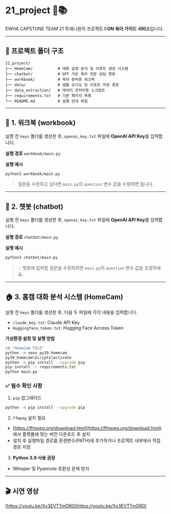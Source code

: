 # 21\_project 👭📚

EWHA CAPSTONE TEAM 21 투애니원의 프로젝트 **I\:ON 육아 가이드 서비스**입니다.

---

## 📂 프로젝트 폴더 구조

```
21_project/
├── HomeCam/           # 대화 감정 분석 및 리포트 생성 시스템
├── chatbot/           # GPT 기반 육아 전문 상담 챗봇
├── workbook/          # 육아 준비용 워크북
├── data/              # 샘플 오디오 및 리포트 저장 경로
├── data_extraction/   # 데이터 전처리용 스크립트
├── requirements.txt   # 기본 패키지 목록
└── README.md          # 실행 안내 파일
```

---

## 📁 1. 워크북 (workbook)

실행 전 `keys` 폴더를 생성한 후, `openai_key.txt` 파일에 **OpenAI API Key**를 입력합니다.

**실행 경로**
`workbook/main.py`

**실행 예시**

```bash
python3 workbook/main.py
```

> 질문을 수정하고 싶다면 `main.py`의 `question` 변수 값을 수정하면 됩니다.

---

## 💬 2. 챗봇 (chatbot)

실행 전 `keys` 폴더를 생성한 후, `openai_key.txt` 파일에 **OpenAI API Key**를 입력합니다.

**실행 경로**
`chatbot/main.py`

**실행 예시**

```bash
python3 chatbot/main.py
```

> 💡 챗봇에 입력할 질문을 수정하려면 `main.py`의 `question` 변수 값을 조정하세요.

---

## 🏠 3. 홈캠 대화 분석 시스템 (HomeCam)

실행 전 `keys` 폴더를 생성한 후, 다음 두 파일에 각각 내용을 입력합니다.

* `claude_key.txt`: Claude API Key
* `Huggingface_token.txt`: Hugging Face Access Token

**가상환경 설정 및 실행 방법**

```bash
cd "HomeCam FILE"
python -m venv py39_homecam
py39_homecam\Scripts\activate
python -m pip install --upgrade pip
pip install -r requirements.txt
python main.py
```

### ✅ 필수 확인 사항

1. `pip` 업그레이드

```bash
python -m pip install --upgrade pip
```

2. `ffmpeg` 설치 필요

* [https://ffmpeg.org/download.html](https://ffmpeg.org/download.html) 에서 플랫폼에 맞는 버전 다운로드 후 설치
* 설치 후 실행파일 경로를 환경변수(PATH)에 추가하거나 프로젝트 내부에서 직접 경로 지정

3. **Python 3.9 사용 권장**

* Whisper 및 Pyannote 호환성 문제 방지

---

## 🎬 시연 영상

[https://youtu.be/Xx3EVTTmDR0](https://youtu.be/Xx3EVTTmDR0)
